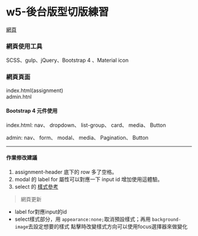 # w5-後台版型切版練習
 
[網頁](https://wanchii.github.io/gulp-bs4-w5/dist/index.html)

### 網頁使用工具  
SCSS、gulp、jQuery、Bootstrap 4 、Material icon
 
### 網頁頁面  
index.html(assignment)  
admin.htnl

#### Bootstrap 4 元件使用
index.html: 
nav、
dropdown、
list-group、
card、
media、
Button

admin:
nav、
form、
modal、
media、
Pagination、
Button


-----
#### 作業修改建議

1. assignment-header 底下的 row 多了空格。
2. modal 的 label for 屬性可以對應一下 input id 增加使用這體驗。
3. select 的 [樣式參考](https://codepen.io/vkjgr/pen/VYMeXp)

>  網頁更新    
* label for對應input的id  
* select樣式部分，用 `appearance:none;`取消預設樣式；再用 `background-image`去設定想要的樣式
點擊時改變樣式方向可以使用focus選擇器來做變化
